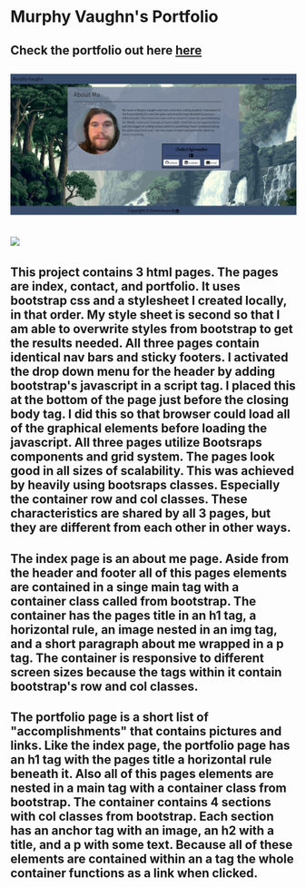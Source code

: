 # Murphy Vaughn's Portfolio

## Check the portfolio out here [here](https://proflonghair07.github.io/Murphy_Vaughn_Portfolio/)

## ![](assets/images/Portfolio_Screenshot.PNG)

## ![](assets/images/portfolio_gif.gif)

## This project contains 3 html pages. The pages are index, contact, and portfolio. It uses bootstrap css and a stylesheet I created locally, in that order. My style sheet is second so that I am able to overwrite styles from bootstrap to get the results needed. All three pages contain identical nav bars and sticky footers. I activated the drop down menu for the header by adding bootstrap's javascript in a script tag. I placed this at the bottom of the page just before the closing body tag. I did this so that browser could load all of the graphical elements before loading the javascript. All three pages utilize Bootsraps components and grid system. The pages look good in all sizes of scalability. This was achieved by heavily using bootsraps classes. Especially the container row and col classes. These characteristics are shared by all 3 pages, but they are different from each other in other ways.

## The index page is an about me page. Aside from the header and footer all of this pages elements are contained in a singe main tag with a container class called from bootstrap. The container has the pages title in an h1 tag, a horizontal rule, an image nested in an img tag, and a short paragraph about me wrapped in a p tag. The container is responsive to different screen sizes because the tags within it contain bootstrap's row and col classes.

## The portfolio page is a short list of "accomplishments" that contains pictures and links. Like the index page, the portfolio page has an h1 tag with the pages title a horizontal rule beneath it. Also all of this pages elements are nested in a main tag with a container class from bootstrap. The container contains 4 sections with col classes from bootstrap. Each section has an anchor tag with an image, an h2 with a title, and a p with some text. Because all of these elements are contained within an a tag the whole container functions as a link when clicked.
